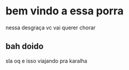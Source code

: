 # bem vindo a essa porra
nessa desgraça vc vai querer chorar

## bah doido
sla oq e isso
viajando pra karalha

